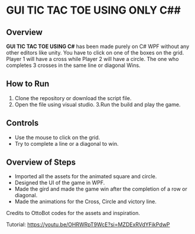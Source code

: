 # GUI TIC TAC TOE USING ONLY C##

## Overview
**GUI TIC TAC TOE USING C#** has been made purely on C# WPF without any other editors like unity. You have to click on one of the boxes on the grid. Player 1 will have a cross while Player 2 will have a circle.
The one who completes 3 crosses in the same line or diagonal Wins.

## How to Run
1. Clone the repository or download the script file.
2. Open the file using visual studio.
3.Run the build and play the game.
   

## Controls
- Use the mouse to click on the grid.
- Try to complete a line or a diagonal to win.


## Overview of Steps
- Imported all the assets for the animated square and circle.
- Designed the UI of the game in WPF.
- Made the gird and made the game win after the completion of a row or diagonal.
- Made the animations for the Cross, Circle and victory line.


Credits to OttoBot codes for the assets and inspiration.

Tutorial:
https://youtu.be/OHRWRpT9WcE?si=MZDExRVdYFikPdwP

